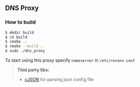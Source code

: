 ## DNS Proxy
### How to build
```bash
$ mkdir build
$ cd build
$ cmake ..
$ cmake --build .
$ sudo ./dns_proxy
```
To start using this proxy specify `nameserver` in `/etc/resonv.conf`
> **Thid party libs:**
> - [cJSON](https://github.com/DaveGamble/cJSON) for parsing json config file